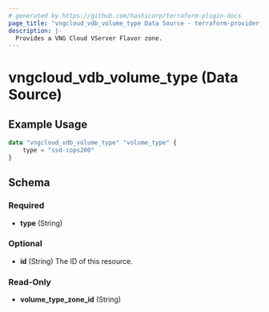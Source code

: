 ```yaml
---
# generated by https://github.com/hashicorp/terraform-plugin-docs
page_title: "vngcloud_vdb_volume_type Data Source - terraform-provider-vngcloud"
description: |-
  Provides a VNG Cloud VServer Flavor zone.
---
```


# vngcloud_vdb_volume_type (Data Source)



## Example Usage

```terraform
data "vngcloud_vdb_volume_type" "volume_type" {
    type = "ssd-iops200"
}
```

<!-- schema generated by tfplugindocs -->
## Schema

### Required

- **type** (String)

### Optional

- **id** (String) The ID of this resource.

### Read-Only

- **volume_type_zone_id** (String)




